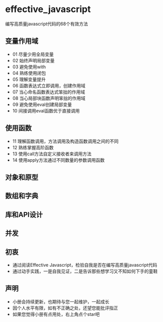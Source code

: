 # effective_javascript
编写高质量javascript代码的68个有效方法

## 变量作用域
- 01 尽量少用全局变量
- 02 始终声明局部变量
- 03 避免使用with
- 04 熟练使用闭包
- 05 理解变量提升
- 06 函数表达式立即调用，创建作用域
- 07 当心命名函数表达式笨拙的作用域
- 08 当心局部块函数声明笨拙的作用域
- 09 避免使用eval创建局部变量
- 10 间接调用eval函数优于直接调用
## 使用函数
- 11 理解函数调用，方法调用及构造函数调用之间的不同
- 12 熟练掌握高阶函数
- 13 使用call方法自定义接收者来调用方法
- 14 使用apply方法通过不同数量的参数调用函数
## 对象和原型
## 数组和字典
## 库和API设计
## 并发


## 初衷
- 通过阅读Effective Javascript，检验自我是否在编写高质量javascript代码
- 通过动手实践，一是自我见证，二是告诉那些想学习又不知如何下手的童鞋

## 声明
- 小册会持续更新，也期待与您一起维护，一起成长
- 因个人水平有限，如有不正确之处，还望您能批评指正
- 如果您觉得小册有点用处，右上角点个star吧
